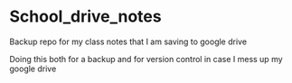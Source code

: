 # School_drive_notes
Backup repo for my class notes that I am saving to google drive

Doing this both for a backup and for version control in case I mess up my google drive

